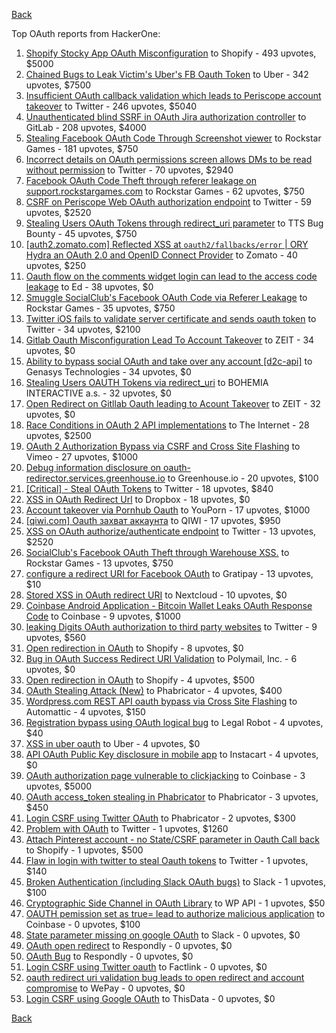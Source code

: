 [Back](../README.md)

Top OAuth reports from HackerOne:

1. [Shopify Stocky App OAuth Misconfiguration](https://hackerone.com/reports/740989) to Shopify - 493 upvotes, $5000
2. [Chained Bugs to Leak Victim's Uber's FB Oauth Token](https://hackerone.com/reports/202781) to Uber - 342 upvotes, $7500
3. [Insufficient OAuth callback validation which leads to Periscope account takeover](https://hackerone.com/reports/110293) to Twitter - 246 upvotes, $5040
4. [Unauthenticated blind SSRF in OAuth Jira authorization controller](https://hackerone.com/reports/398799) to GitLab - 208 upvotes, $4000
5. [Stealing Facebook OAuth Code Through Screenshot viewer](https://hackerone.com/reports/488269) to Rockstar Games - 181 upvotes, $750
6. [Incorrect details on OAuth permissions screen allows DMs to be read without permission](https://hackerone.com/reports/434763) to Twitter - 70 upvotes, $2940
7. [Facebook OAuth Code Theft through referer leakage on support.rockstargames.com](https://hackerone.com/reports/482743) to Rockstar Games - 62 upvotes, $750
8. [CSRF on Periscope Web OAuth authorization endpoint](https://hackerone.com/reports/215381) to Twitter - 59 upvotes, $2520
9. [Stealing Users OAuth Tokens through redirect_uri parameter](https://hackerone.com/reports/665651) to TTS Bug Bounty - 45 upvotes, $750
10. [[auth2.zomato.com] Reflected XSS at `oauth2/fallbacks/error` | ORY Hydra an OAuth 2.0 and OpenID Connect Provider](https://hackerone.com/reports/456333) to Zomato - 40 upvotes, $250
11. [Oauth flow on the comments widget login can lead to the access code leakage](https://hackerone.com/reports/292783) to Ed - 38 upvotes, $0
12. [Smuggle SocialClub's Facebook OAuth Code via Referer Leakage](https://hackerone.com/reports/342709) to Rockstar Games - 35 upvotes, $750
13. [Twitter iOS fails to validate server certificate and sends oauth token](https://hackerone.com/reports/168538) to Twitter - 34 upvotes, $2100
14. [Gitlab Oauth Misconfiguration Lead To Account Takeover](https://hackerone.com/reports/541701) to ZEIT - 34 upvotes, $0
15. [Ability to bypass social OAuth and take over any account [d2c-api]](https://hackerone.com/reports/729960) to Genasys Technologies - 34 upvotes, $0
16. [Stealing Users OAUTH Tokens via redirect_uri](https://hackerone.com/reports/405100) to BOHEMIA INTERACTIVE a.s. - 32 upvotes, $0
17. [Open Redirect on Gitllab Oauth leading to Acount Takeover](https://hackerone.com/reports/677617) to ZEIT - 32 upvotes, $0
18. [Race Conditions in OAuth 2 API implementations](https://hackerone.com/reports/55140) to The Internet - 28 upvotes, $2500
19. [OAuth 2 Authorization Bypass via CSRF and Cross Site Flashing](https://hackerone.com/reports/136582) to Vimeo - 27 upvotes, $1000
20. [Debug information disclosure on oauth-redirector.services.greenhouse.io](https://hackerone.com/reports/315205) to Greenhouse.io - 20 upvotes, $100
21. [[Critical] - Steal OAuth Tokens](https://hackerone.com/reports/131202) to Twitter - 18 upvotes, $840
22. [XSS in OAuth Redirect Url](https://hackerone.com/reports/163707) to Dropbox - 18 upvotes, $0
23. [Account takeover via Pornhub Oauth](https://hackerone.com/reports/192648) to YouPorn - 17 upvotes, $1000
24. [[qiwi.com] Oauth захват аккаунта](https://hackerone.com/reports/159507) to QIWI - 17 upvotes, $950
25. [XSS on OAuth authorize/authenticate endpoint](https://hackerone.com/reports/87040) to Twitter - 13 upvotes, $2520
26. [SocialClub's Facebook OAuth Theft through Warehouse XSS.](https://hackerone.com/reports/316948) to Rockstar Games - 13 upvotes, $750
27. [configure a redirect URI for Facebook OAuth](https://hackerone.com/reports/140432) to Gratipay - 13 upvotes, $10
28. [Stored XSS in OAuth redirect URI](https://hackerone.com/reports/261138) to Nextcloud - 10 upvotes, $0
29. [Coinbase Android Application - Bitcoin Wallet Leaks OAuth Response Code](https://hackerone.com/reports/5314) to Coinbase - 9 upvotes, $1000
30. [leaking Digits OAuth authorization to third party websites](https://hackerone.com/reports/166942) to Twitter - 9 upvotes, $560
31. [Open redirection in OAuth](https://hackerone.com/reports/405697) to Shopify - 8 upvotes, $0
32. [Bug in OAuth Success Redirect URI Validation](https://hackerone.com/reports/753547) to Polymail, Inc. - 6 upvotes, $0
33. [Open redirection in OAuth](https://hackerone.com/reports/55525) to Shopify - 4 upvotes, $500
34. [OAuth Stealing Attack (New)](https://hackerone.com/reports/3930) to Phabricator - 4 upvotes, $400
35. [Wordpress.com REST API oauth bypass via Cross Site Flashing](https://hackerone.com/reports/176308) to Automattic - 4 upvotes, $150
36. [Registration bypass using OAuth logical bug](https://hackerone.com/reports/64946) to Legal Robot - 4 upvotes, $40
37. [XSS in uber oauth](https://hackerone.com/reports/131052) to Uber - 4 upvotes, $0
38. [API OAuth Public Key disclosure in mobile app](https://hackerone.com/reports/160120) to Instacart - 4 upvotes, $0
39. [OAuth authorization page vulnerable to clickjacking](https://hackerone.com/reports/65825) to Coinbase - 3 upvotes, $5000
40. [OAuth access_token stealing in Phabricator](https://hackerone.com/reports/3596) to Phabricator - 3 upvotes, $450
41. [Login CSRF using Twitter OAuth](https://hackerone.com/reports/2228) to Phabricator - 2 upvotes, $300
42. [Problem with OAuth](https://hackerone.com/reports/46485) to Twitter - 1 upvotes, $1260
43. [Attach Pinterest account - no State/CSRF parameter in Oauth Call back](https://hackerone.com/reports/111218) to Shopify - 1 upvotes, $500
44. [Flaw in login with twitter to steal Oauth tokens](https://hackerone.com/reports/44492) to Twitter - 1 upvotes, $140
45. [Broken Authentication (including Slack OAuth bugs)](https://hackerone.com/reports/2559) to Slack - 1 upvotes, $100
46. [Cryptographic Side Channel in OAuth Library](https://hackerone.com/reports/31168) to WP API - 1 upvotes, $50
47. [OAUTH pemission set as true= lead to authorize malicious application](https://hackerone.com/reports/87561) to Coinbase - 0 upvotes, $100
48. [State parameter missing on google OAuth](https://hackerone.com/reports/2688) to Slack - 0 upvotes, $0
49. [OAuth open redirect](https://hackerone.com/reports/7900) to Respondly - 0 upvotes, $0
50. [OAuth Bug](https://hackerone.com/reports/9460) to Respondly - 0 upvotes, $0
51. [Login CSRF using Twitter oauth](https://hackerone.com/reports/13555) to Factlink - 0 upvotes, $0
52. [oauth redirect uri validation bug leads to open redirect and account compromise](https://hackerone.com/reports/20661) to WePay - 0 upvotes, $0
53. [Login CSRF using Google OAuth](https://hackerone.com/reports/118737) to ThisData - 0 upvotes, $0


[Back](../README.md)